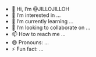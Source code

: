 - 👋 Hi, I’m @JILLOJILLOH
- 👀 I’m interested in ...
- 🌱 I’m currently learning ...
- 💞️ I’m looking to collaborate on ...
- 📫 How to reach me ...
- 😄 Pronouns: ...
- ⚡ Fun fact: ...

<!---
JILLOJILLOH/JILLOJILLOH is a ✨ special ✨ repository because its `README.md` (this file) appears on your GitHub profile.
You can click the Preview link to take a look at your changes.
--->

